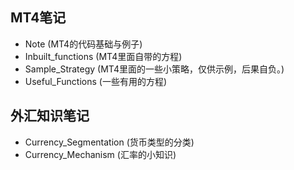 ## MT4笔记
- Note (MT4的代码基础与例子)
- Inbuilt_functions (MT4里面自带的方程)
- Sample_Strategy (MT4里面的一些小策略，仅供示例，后果自负。)
- Useful_Functions (一些有用的方程)

## 外汇知识笔记
- Currency_Segmentation (货币类型的分类) 
- Currency_Mechanism (汇率的小知识)

